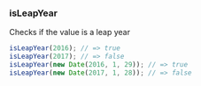 ### isLeapYear

Checks if the value is a leap year

```js
isLeapYear(2016); // => true
isLeapYear(2017); // => false
isLeapYear(new Date(2016, 1, 29)); // => true
isLeapYear(new Date(2017, 1, 28)); // => false
```